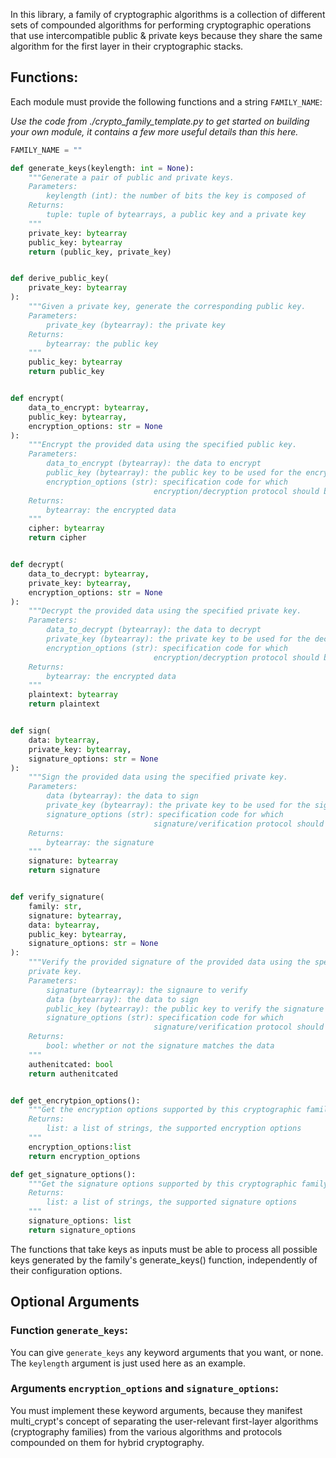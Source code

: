 In this library, a family of cryptographic algorithms is a collection of different sets of compounded algorithms for performing cryptographic operations that use intercompatible public & private keys because they share the same algorithm for the first layer in their cryptographic stacks.

## Functions:

Each module must provide the following functions and a string `FAMILY_NAME`:

_Use the code from ./crypto_family_template.py to get started on building your own module, it contains a few more useful details than this here._

```python
FAMILY_NAME = ""

def generate_keys(keylength: int = None):
    """Generate a pair of public and private keys.
    Parameters:
        keylength (int): the number of bits the key is composed of
    Returns:
        tuple: tuple of bytearrays, a public key and a private key
    """
    private_key: bytearray
    public_key: bytearray
    return (public_key, private_key)


def derive_public_key(
    private_key: bytearray
):
    """Given a private key, generate the corresponding public key.
    Parameters:
        private_key (bytearray): the private key
    Returns:
        bytearray: the public key
    """
    public_key: bytearray
    return public_key


def encrypt(
    data_to_encrypt: bytearray,
    public_key: bytearray,
    encryption_options: str = None
):
    """Encrypt the provided data using the specified public key.
    Parameters:
        data_to_encrypt (bytearray): the data to encrypt
        public_key (bytearray): the public key to be used for the encryption
        encryption_options (str): specification code for which
                                encryption/decryption protocol should be used
    Returns:
        bytearray: the encrypted data
    """
    cipher: bytearray
    return cipher


def decrypt(
    data_to_decrypt: bytearray,
    private_key: bytearray,
    encryption_options: str = None
):
    """Decrypt the provided data using the specified private key.
    Parameters:
        data_to_decrypt (bytearray): the data to decrypt
        private_key (bytearray): the private key to be used for the decryption
        encryption_options (str): specification code for which
                                encryption/decryption protocol should be used
    Returns:
        bytearray: the encrypted data
    """
    plaintext: bytearray
    return plaintext


def sign(
    data: bytearray,
    private_key: bytearray,
    signature_options: str = None
):
    """Sign the provided data using the specified private key.
    Parameters:
        data (bytearray): the data to sign
        private_key (bytearray): the private key to be used for the signing
        signature_options (str): specification code for which
                                signature/verification protocol should be used
    Returns:
        bytearray: the signature
    """
    signature: bytearray
    return signature


def verify_signature(
    family: str,
    signature: bytearray,
    data: bytearray,
    public_key: bytearray,
    signature_options: str = None
):
    """Verify the provided signature of the provided data using the specified
    private key.
    Parameters:
        signature (bytearray): the signaure to verify
        data (bytearray): the data to sign
        public_key (bytearray): the public key to verify the signature against
        signature_options (str): specification code for which
                                signature/verification protocol should be used
    Returns:
        bool: whether or not the signature matches the data
    """
    authenitcated: bool
    return authenitcated


def get_encrytpion_options():
    """Get the encryption options supported by this cryptographic family.
    Returns:
        list: a list of strings, the supported encryption options
    """
    encryption_options:list
    return encryption_options

def get_signature_options():
    """Get the signature options supported by this cryptographic family.
    Returns:
        list: a list of strings, the supported signature options
    """
    signature_options: list
    return signature_options
```

The functions that take keys as inputs must be able to process all possible keys generated by the family's generate_keys() function, independently of their configuration options.

## Optional Arguments
### Function `generate_keys`:
You can give `generate_keys` any keyword arguments that you want, or none.
The `keylength` argument is just used here as an example.
### Arguments `encryption_options` and `signature_options`:
You must implement these keyword arguments, because they manifest multi_crypt's concept of separating the user-relevant first-layer algorithms (cryptography families) from the various algorithms and protocols compounded on them for hybrid cryptography.
